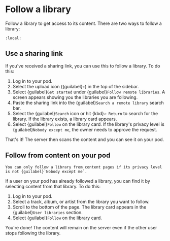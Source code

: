 # Follow a library

Follow a library to get access to its content. There are two ways to follow a library:

```{contents}
:local:
```

## Use a sharing link

If you've received a sharing link, you can use this to follow a library. To do this:

1. Log in to your pod.
2. Select the upload icon ({guilabel}`⇧`) in the top of the sidebar.
3. Select {guilabel}`Get started` under {guilabel}`Follow remote libraries`. A screen appears showing you the libraries you are following.
4. Paste the sharing link into the {guilabel}`Search a remote library` search bar.
5. Select the {guilabel}`Search` icon or hit {kbd}`⏎ Return` to search for the library. If the library exists, a library card appears.
6. Select {guilabel}`Follow` on the library card. If the library's privacy level is {guilabel}`Nobody except me`, the owner needs to approve the request.

That's it! The server then scans the content and you can see it on your pod.

## Follow from content on your pod

```{note}
You can only follow a library from content pages if its privacy level is not {guilabel}`Nobody except me`.
```

If a user on your pod has already followed a library, you can find it by selecting content from that library. To do this:

1. Log in to your pod.
2. Select a track, album, or artist from the library you want to follow.
3. Scroll to the bottom of the page. The library card appears in the {guilabel}`User libraries` section.
4. Select {guilabel}`Follow` on the library card.

You're done! The content will remain on the server even if the other user stops following the library.
